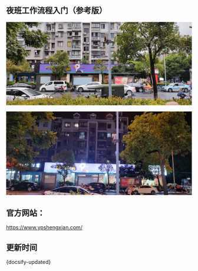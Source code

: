 ## 夜班工作流程入门（参考版）

![](../../resources/pic/about/门店3.jpeg)


![](../../resources/pic/about/门店4.jpeg)


## 官方网站：

https://www.ypshengxian.com/

## 更新时间

{docsify-updated}
